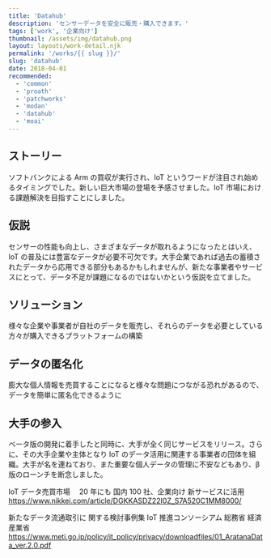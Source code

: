 ```yaml
---
title: 'Datahub'
description: 'センサーデータを安全に販売・購入できます。'
tags: ['work', '企業向け']
thumbnail: /assets/img/datahub.png
layout: layouts/work-detail.njk
permalink: '/works/{{ slug }}/'
slug: 'datahub'
date: 2018-04-01
recommended:
  - 'common'
  - 'proath'
  - 'patchworks'
  - 'modan'
  - 'datahub'
  - 'moai'
---
```


## ストーリー

ソフトバンクによる Arm の買収が実行され、IoT というワードが注目され始めるタイミングでした。新しい巨大市場の登場を予感させました。IoT 市場における課題解決を目指すことにしました。

## 仮説

センサーの性能も向上し、さまざまなデータが取れるようになったとはいえ、IoT の普及には豊富なデータが必要不可欠です。大手企業であれば過去の蓄積されたデータから応用できる部分もあるかもしれませんが、新たな事業者やサービスにとって、データ不足が課題になるのではないかという仮説を立てました。

## ソリューション

様々な企業や事業者が自社のデータを販売し、それらのデータを必要としている方々が購入できるプラットフォームの構築

## データの匿名化

膨大な個人情報を売買することになると様々な問題につながる恐れがあるので、データを簡単に匿名化できるように

## 大手の参入

ベータ版の開発に着手したと同時に、大手が全く同じサービスをリリース。さらに、その大手企業や主体となり IoT のデータ活用に関連する事業者の団体を組織。大手が名を連ねており、また重要な個人データの管理に不安などもあり、β 版のローンチを断念しました。

IoT データ売買市場　 20 年にも
国内 100 社、企業向け 新サービスに活用
https://www.nikkei.com/article/DGKKASDZ22I0Z_S7A520C1MM8000/

新たなデータ流通取引に
関する検討事例集
IoT 推進コンソーシアム
総務省
経済産業省
https://www.meti.go.jp/policy/it_policy/privacy/downloadfiles/01_AratanaData_ver.2.0.pdf
